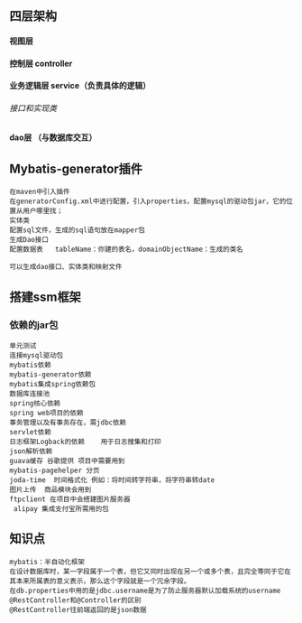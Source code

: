 ## 四层架构
#### 视图层
#### 控制层 controller
#### 业务逻辑层 service（负责具体的逻辑）
######         接口和实现类
####    dao层 （与数据库交互）

## Mybatis-generator插件
  ~~~
  在maven中引入插件
  在generatorConfig.xml中进行配置，引入properties，配置mysql的驱动包jar，它的位置从用户哪里找；
  实体类
  配置sql文件，生成的sql语句放在mapper包
  生成Dao接口
 配置数据表   tableName：你建的表名，domainObjectName：生成的类名
 ~~~
 ~~~ 
 可以生成dao接口、实体类和映射文件
 ~~~

## 搭建ssm框架
### 依赖的jar包
~~~
单元测试
连接mysql驱动包
mybatis依赖
mybatis-generator依赖
mybatis集成spring依赖包
数据库连接池
spring核心依赖
spring web项目的依赖
事务管理以及有事务存在，需jdbc依赖
servlet依赖
日志框架Logback的依赖    用于日志搜集和打印
json解析依赖
guava缓存 谷歌提供 项目中需要用到
mybatis-pagehelper 分页
joda-time  时间格式化 例如：将时间转字符串，将字符串转date
图片上传  商品模块会用到
ftpclient 在项目中会搭建图片服务器
 alipay 集成支付宝所需用的包
~~~
## 知识点
~~~
mybatis：半自动化框架
在设计数据库时，某一字段属于一个表，但它又同时出现在另一个或多个表，且完全等同于它在其本来所属表的意义表示，那么这个字段就是一个冗余字段。
在db.properties中用的是jdbc.username是为了防止服务器默认加载系统的username
@RestController和@Controller的区别
@RestController往前端返回的是json数据